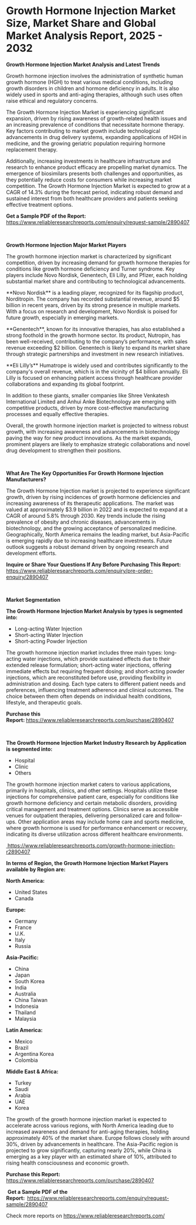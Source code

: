 <p><h1>Growth Hormone Injection Market Size, Market Share and Global Market Analysis Report, 2025 - 2032</h1></p><p><strong>Growth Hormone Injection Market Analysis and Latest Trends</strong></p>
<p><p>Growth hormone injection involves the administration of synthetic human growth hormone (HGH) to treat various medical conditions, including growth disorders in children and hormone deficiency in adults. It is also widely used in sports and anti-aging therapies, although such uses often raise ethical and regulatory concerns.</p><p>The Growth Hormone Injection Market is experiencing significant expansion, driven by rising awareness of growth-related health issues and an increasing prevalence of conditions that necessitate hormone therapy. Key factors contributing to market growth include technological advancements in drug delivery systems, expanding applications of HGH in medicine, and the growing geriatric population requiring hormone replacement therapy.</p><p>Additionally, increasing investments in healthcare infrastructure and research to enhance product efficacy are propelling market dynamics. The emergence of biosimilars presents both challenges and opportunities, as they potentially reduce costs for consumers while increasing market competition. The Growth Hormone Injection Market is expected to grow at a CAGR of 14.3% during the forecast period, indicating robust demand and sustained interest from both healthcare providers and patients seeking effective treatment options.</p></p>
<p><strong>Get a Sample PDF of the Report:&nbsp;</strong> <a href="https://www.reliableresearchreports.com/enquiry/request-sample/2890407?utm_campaign=3260&utm_medium=2&utm_source=Github&utm_content=ia&utm_term=14032025&utm_id=growth-hormone-injection">https://www.reliableresearchreports.com/enquiry/request-sample/2890407</a></p>
<p>&nbsp;</p>
<p><strong>Growth Hormone Injection Major Market Players</strong></p>
<p><p>The growth hormone injection market is characterized by significant competition, driven by increasing demand for growth hormone therapies for conditions like growth hormone deficiency and Turner syndrome. Key players include Novo Nordisk, Genentech, Eli Lilly, and Pfizer, each holding substantial market share and contributing to technological advancements.</p><p>**Novo Nordisk** is a leading player, recognized for its flagship product, Norditropin. The company has recorded substantial revenue, around $5 billion in recent years, driven by its strong presence in multiple markets. With a focus on research and development, Novo Nordisk is poised for future growth, especially in emerging markets.</p><p>**Genentech**, known for its innovative therapies, has also established a strong foothold in the growth hormone sector. Its product, Nutropin, has been well-received, contributing to the company’s performance, with sales revenue exceeding $2 billion. Genentech is likely to expand its market share through strategic partnerships and investment in new research initiatives.</p><p>**Eli Lilly’s** Humatrope is widely used and contributes significantly to the company's overall revenue, which is in the vicinity of $4 billion annually. Eli Lilly is focused on enhancing patient access through healthcare provider collaborations and expanding its global footprint.</p><p>In addition to these giants, smaller companies like Shree Venkatesh International Limited and Anhui Anke Biotechnology are emerging with competitive products, driven by more cost-effective manufacturing processes and equally effective therapies.</p><p>Overall, the growth hormone injection market is projected to witness robust growth, with increasing awareness and advancements in biotechnology paving the way for new product innovations. As the market expands, prominent players are likely to emphasize strategic collaborations and novel drug development to strengthen their positions.</p></p>
<p>&nbsp;</p>
<p><strong>What Are The Key Opportunities For Growth Hormone Injection Manufacturers?</strong></p>
<p><p>The Growth Hormone Injection market is projected to experience significant growth, driven by rising incidences of growth hormone deficiencies and increasing awareness of its therapeutic applications. The market was valued at approximately $3.9 billion in 2022 and is expected to expand at a CAGR of around 5.8% through 2030. Key trends include the rising prevalence of obesity and chronic diseases, advancements in biotechnology, and the growing acceptance of personalized medicine. Geographically, North America remains the leading market, but Asia-Pacific is emerging rapidly due to increasing healthcare investments. Future outlook suggests a robust demand driven by ongoing research and development efforts.</p></p>
<p><strong>Inquire or Share Your Questions If Any Before Purchasing This Report:</strong> <a href="https://www.reliableresearchreports.com/enquiry/pre-order-enquiry/2890407?utm_campaign=3260&utm_medium=2&utm_source=Github&utm_content=ia&utm_term=14032025&utm_id=growth-hormone-injection">https://www.reliableresearchreports.com/enquiry/pre-order-enquiry/2890407</a></p>
<p>&nbsp;</p>
<p><strong>Market Segmentation</strong></p>
<p><strong>The Growth Hormone Injection Market Analysis by types is segmented into:</strong></p>
<p><ul><li> Long-acting Water Injection</li><li>Short-acting Water Injection</li><li>Short-acting Powder Injection </li></ul></p>
<p><p>The growth hormone injection market includes three main types: long-acting water injections, which provide sustained effects due to their extended release formulation; short-acting water injections, offering immediate effects but requiring frequent dosing; and short-acting powder injections, which are reconstituted before use, providing flexibility in administration and dosing. Each type caters to different patient needs and preferences, influencing treatment adherence and clinical outcomes. The choice between them often depends on individual health conditions, lifestyle, and therapeutic goals.</p></p>
<p><strong>Purchase this Report:&nbsp;</strong><a href="https://www.reliableresearchreports.com/purchase/2890407?utm_campaign=3260&utm_medium=2&utm_source=Github&utm_content=ia&utm_term=14032025&utm_id=growth-hormone-injection">https://www.reliableresearchreports.com/purchase/2890407</a></p>
<p>&nbsp;</p>
<p><strong>The Growth Hormone Injection Market Industry Research by Application is segmented into:</strong></p>
<p><ul><li> Hospital</li><li>Clinic</li><li>Others </li></ul></p>
<p><p>The growth hormone injection market caters to various applications, primarily in hospitals, clinics, and other settings. Hospitals utilize these injections for comprehensive patient care, especially for conditions like growth hormone deficiency and certain metabolic disorders, providing critical management and treatment options. Clinics serve as accessible venues for outpatient therapies, delivering personalized care and follow-ups. Other application areas may include home care and sports medicine, where growth hormone is used for performance enhancement or recovery, indicating its diverse utilization across different healthcare environments.</p></p>
<p><a href="https://www.reliableresearchreports.com/growth-hormone-injection-r2890407?utm_campaign=3260&utm_medium=2&utm_source=Github&utm_content=ia&utm_term=14032025&utm_id=growth-hormone-injection">&nbsp;https://www.reliableresearchreports.com/growth-hormone-injection-r2890407</a></p>
<p><strong>In terms of Region, the Growth Hormone Injection Market Players available by Region are:</strong></p>
<p>
    <p> <strong> North America: </strong>
        <ul>
            <li>United States</li>
            <li>Canada</li>
        </ul>
        </p> 
    <p> <strong> Europe: </strong>
        <ul>
            <li>Germany</li>
            <li>France</li>
            <li>U.K.</li>
            <li>Italy</li>
            <li>Russia</li>
        </ul>
        </p> 
    <p> <strong> Asia-Pacific: </strong>
        <ul>
            <li>China</li>
            <li>Japan</li>
            <li>South Korea</li>
            <li>India</li>
            <li>Australia</li>
            <li>China Taiwan</li>
            <li>Indonesia</li>
            <li>Thailand</li>
            <li>Malaysia</li>
        </ul>
        </p> 
    <p> <strong> Latin America: </strong>
        <ul>
            <li>Mexico</li>
            <li>Brazil</li>
            <li>Argentina Korea</li>
            <li>Colombia</li>
        </ul>
        </p> 
    <p> <strong> Middle East & Africa: </strong>
        <ul>
            <li>Turkey</li>
            <li>Saudi</li>
            <li>Arabia</li>
            <li>UAE</li>
            <li>Korea</li>
        </ul>
    </p>
    </p>
<p><p>The growth of the growth hormone injection market is expected to accelerate across various regions, with North America leading due to increased awareness and demand for anti-aging therapies, holding approximately 40% of the market share. Europe follows closely with around 30%, driven by advancements in healthcare. The Asia-Pacific region is projected to grow significantly, capturing nearly 20%, while China is emerging as a key player with an estimated share of 10%, attributed to rising health consciousness and economic growth.</p></p>
<p><strong>Purchase this Report: </strong><a href="https://www.reliableresearchreports.com/purchase/2890407?utm_campaign=3260&utm_medium=2&utm_source=Github&utm_content=ia&utm_term=14032025&utm_id=growth-hormone-injection">https://www.reliableresearchreports.com/purchase/2890407</a></p>
<p>&nbsp;<strong>Get a Sample PDF of the Report:&nbsp;&nbsp;</strong><a href="https://www.reliableresearchreports.com/enquiry/request-sample/2890407?utm_campaign=3260&utm_medium=2&utm_source=Github&utm_content=ia&utm_term=14032025&utm_id=growth-hormone-injection">https://www.reliableresearchreports.com/enquiry/request-sample/2890407</a></p>
<p><strong></strong></p>
<p>Check more reports on <a href="https://www.reliableresearchreports.com/?utm_campaign=3260&utm_medium=2&utm_source=Github&utm_content=ia&utm_term=14032025&utm_id=growth-hormone-injection">https://www.reliableresearchreports.com/</a></p>